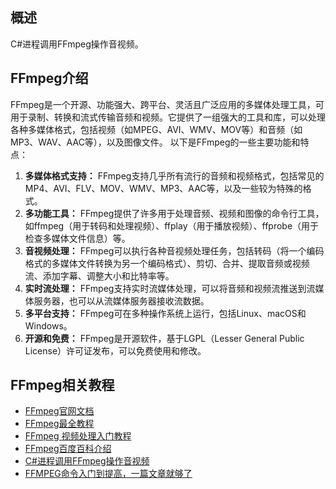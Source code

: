 ## 概述
C#进程调用FFmpeg操作音视频。

## FFmpeg介绍
FFmpeg是一个开源、功能强大、跨平台、灵活且广泛应用的多媒体处理工具，可用于录制、转换和流式传输音频和视频。它提供了一组强大的工具和库，可以处理各种多媒体格式，包括视频（如MPEG、AVI、WMV、MOV等）和音频（如MP3、WAV、AAC等），以及图像文件。
以下是FFmpeg的一些主要功能和特点：
1. **多媒体格式支持：** FFmpeg支持几乎所有流行的音频和视频格式，包括常见的MP4、AVI、FLV、MOV、WMV、MP3、AAC等，以及一些较为特殊的格式。
2. **多功能工具：** FFmpeg提供了许多用于处理音频、视频和图像的命令行工具，如ffmpeg（用于转码和处理视频）、ffplay（用于播放视频）、ffprobe（用于检查多媒体文件信息）等。
3. **音视频处理：** FFmpeg可以执行各种音视频处理任务，包括转码（将一个编码格式的多媒体文件转换为另一个编码格式）、剪切、合并、提取音频或视频流、添加字幕、调整大小和比特率等。
4. **实时流处理：** FFmpeg支持实时流媒体处理，可以将音频和视频流推送到流媒体服务器，也可以从流媒体服务器接收流数据。
5. **多平台支持：** FFmpeg可在多种操作系统上运行，包括Linux、macOS和Windows。
6. **开源和免费：** FFmpeg是开源软件，基于LGPL（Lesser General Public License）许可证发布，可以免费使用和修改。

## FFmpeg相关教程
* [FFmpeg官网文档](https://ffmpeg.org/)
* [FFmpeg最全教程](https://cloud.tencent.com/developer/article/1773248)
* [FFmpeg 视频处理入门教程](https://ruanyifeng.com/blog/2020/01/ffmpeg.html)
* [FFmpeg百度百科介绍](https://baike.baidu.com/item/ffmpeg/2665727)
* [C#进程调用FFmpeg操作音视频](https://www.cnblogs.com/Can-daydayup/p/15780172.html) 
* [FFMPEG命令入门到提高，一篇文章就够了](https://zhuanlan.zhihu.com/p/117523405)
